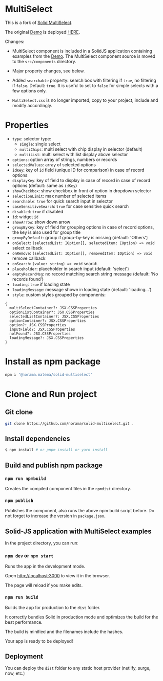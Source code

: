 # MultiSelect

This is a fork of [Solid MultiSelect](https://github.com/digichanges/solid-multiselect).

The original [Demo](https://codesandbox.io/s/solidjs-multiselect-demo-db55z?file=/src/main.tsx)
is deployed [HERE](https://solid-multiselect.vercel.app/).

Changes:

- MultiSelect component is included in a SolidJS application containing examples from the
  [Demo](https://codesandbox.io/s/solidjs-multiselect-demo-db55z?file=/src/main.tsx).
  The MultiSelect component source is moved to the `src/components` directory.

- Major property changes, see below.

- Added `searchable` property: search box with filtering if `true`, no filtering if `false`. Default: `true`. It is useful to set to `false` for simple selects with a few options only.

- `MultiSelect.css` is no longer imported, copy to your project, include and modify accordingly.

# Properties

- `type`: selector type:
  - `single`: single select
  - `multiChips`: multi select with chip display in selector (default)
  - `multiList`: multi select with list display above selector
- `options`: option array of strings, numbers or records
- `selectedValues`: array of selected options
- `idKey`: key of `id` field (unique ID for comparison) in case of record options
- `displayKey`: key of field to display in case of record in case of record options (default: same as `idKey`)
- `showCheckbox`: show checkbox in front of option in dropdown selector
- `selectionLimit`: max number of selected items
- `searchable`: `true` for quick search input in selector
- `caseSensitiveSearch`: `true` for case sensitive quick search
- `disabled`: `true` if disabled
- `id`: widget `id`
- `showArrow`: show down arrow
- `groupByKey`: key of field for grouping options in case of record options,
  the key is also used for group title
- `groupByDefault`: group if group-by-key is missing (default: 'Others')
- `onSelect`: `(selectedList: IOption[], selectedItem: IOption) => void` select callback
- `onRemove`: `(selectedList: IOption[], removedItem: IOption) => void` remove callback
- `onSearch`: `(value: string) => void` search
- `placeholder`: placeholder in search input (default: 'select')
- `emptyRecordMsg`: no record matching search string message (default: 'No records found')
- `loading`: `true` if loading state
- `loadingMessage`: message shown in loading state (default: 'loading...')
- `style`: custom styles grouped by components:

```
{
  multiSelectContainer?: JSX.CSSProperties
  optionListContainer?: JSX.CSSProperties
  selectedListContainer?: JSX.CSSProperties
  optionContainer?: JSX.CSSProperties
  option?: JSX.CSSProperties
  inputField?: JSX.CSSProperties
  notFound?: JSX.CSSProperties
  loadingMessage?: JSX.CSSProperties
}
```

# Install as npm package

```bash
npm i '@norama.matema/solid-multiselect'
```

# Clone and Run project

## Git clone

```bash
git clone https://github.com/norama/solid-multiselect.git .
```

## Install dependencies

```bash
$ npm install # or pnpm install or yarn install
```

## Build and publish npm package

### `npm run npmbuild`

Creates the compiled component files in the `npmdist` directory.

### `npm publish`

Publishes the component, also runs the above npm build script before.
Do not forget to increase the version in `package.json`.

## Solid-JS application with MultiSelect examples

In the project directory, you can run:

### `npm dev` or `npm start`

Runs the app in the development mode.

Open [http://localhost:3000](http://localhost:3000) to view it in the browser.

The page will reload if you make edits.

### `npm run build`

Builds the app for production to the `dist` folder.

It correctly bundles Solid in production mode and optimizes the build for the best performance.

The build is minified and the filenames include the hashes.

Your app is ready to be deployed!

## Deployment

You can deploy the `dist` folder to any static host provider (netlify, surge, now, etc.)
